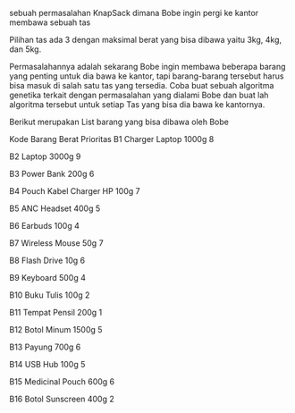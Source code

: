 sebuah permasalahan KnapSack dimana Bobe ingin pergi ke kantor membawa sebuah tas

Pilihan tas ada 3 dengan maksimal berat yang bisa dibawa yaitu 3kg, 4kg, dan 5kg.

Permasalahannya adalah sekarang Bobe ingin membawa beberapa barang yang penting untuk dia bawa ke kantor, tapi
barang-barang tersebut harus bisa masuk di salah satu tas yang tersedia. Coba buat sebuah algoritma genetika
terkait dengan permasalahan yang dialami Bobe dan buat lah algoritma tersebut untuk setiap Tas yang bisa dia
bawa ke kantornya.

Berikut merupakan List barang yang bisa dibawa oleh Bobe

Kode                  Barang                         Berat          Prioritas
B1                    Charger Laptop                 1000g          8

B2                    Laptop                         3000g          9

B3                    Power Bank                      200g          6

B4                    Pouch Kabel Charger HP          100g          7

B5                    ANC Headset                     400g          5

B6                    Earbuds                         100g          4

B7                    Wireless Mouse                   50g          7

B8                    Flash Drive                      10g          6

B9                    Keyboard                        500g          4

B10                   Buku Tulis                      100g          2

B11                   Tempat Pensil                   200g          1

B12                   Botol Minum                    1500g          5

B13                   Payung                          700g          6

B14                   USB Hub                         100g          5

B15                   Medicinal Pouch                 600g          6

B16                   Botol Sunscreen                 400g          2

